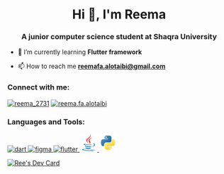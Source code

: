 <h1 align="center">Hi 👋, I'm Reema</h1>
<h3 align="center">A junior computer science student at Shaqra University</h3>

- 🌱 I’m currently learning **Flutter framework**

- 📫 How to reach me **reemafa.alotaibi@gmail.com**

<h3 align="left">Connect with me:</h3>
<p align="left">
<a href="https://twitter.com/reema_2731" target="blank"><img align="center" src="https://raw.githubusercontent.com/rahuldkjain/github-profile-readme-generator/master/src/images/icons/Social/twitter.svg" alt="reema_2731" height="30" width="40" /></a>
<a href="https://linkedin.com/in/reema.fa.alotaibi" target="blank"><img align="center" src="https://raw.githubusercontent.com/rahuldkjain/github-profile-readme-generator/master/src/images/icons/Social/linked-in-alt.svg" alt="reema.fa.alotaibi" height="30" width="40" /></a>
</p>

<h3 align="left">Languages and Tools:</h3>
<p align="left"> <a href="https://dart.dev" target="_blank" rel="noreferrer"> <img src="https://www.vectorlogo.zone/logos/dartlang/dartlang-icon.svg" alt="dart" width="40" height="40"/> </a> <a href="https://www.figma.com/" target="_blank" rel="noreferrer"> <img src="https://www.vectorlogo.zone/logos/figma/figma-icon.svg" alt="figma" width="40" height="40"/> </a> <a href="https://flutter.dev" target="_blank" rel="noreferrer"> <img src="https://www.vectorlogo.zone/logos/flutterio/flutterio-icon.svg" alt="flutter" width="40" height="40"/> </a> <a href="https://www.java.com" target="_blank" rel="noreferrer"> <img src="https://raw.githubusercontent.com/devicons/devicon/master/icons/java/java-original.svg" alt="java" width="40" height="40"/> </a> <a href="https://www.python.org" target="_blank" rel="noreferrer"> <img src="https://raw.githubusercontent.com/devicons/devicon/master/icons/python/python-original.svg" alt="python" width="40" height="40"/> </a> </p>
<a href="https://app.daily.dev/Reema_277"><img src="https://api.daily.dev/devcards/b42460622d3643de91faf0542b001a81.png?r=p8l" width="400" alt="Ree's Dev Card"/></a>
